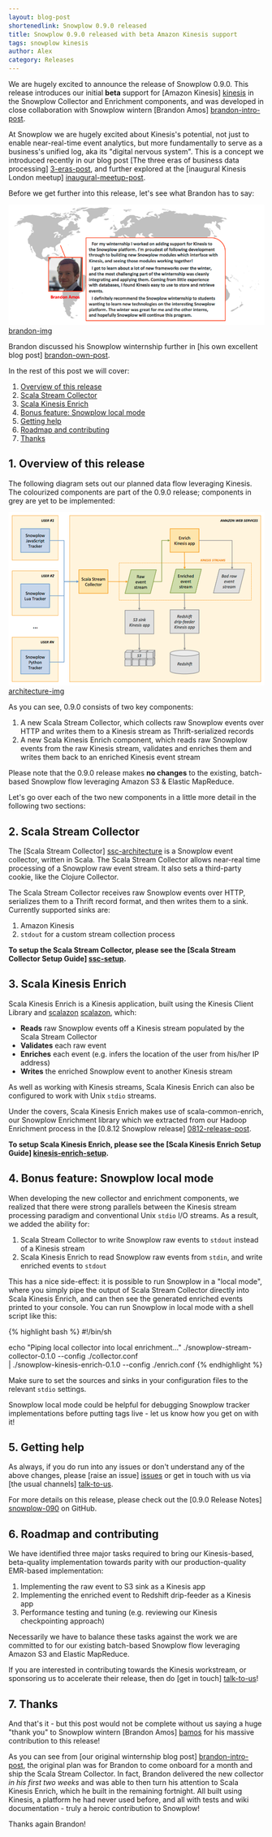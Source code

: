 ```yaml
---
layout: blog-post
shortenedlink: Snowplow 0.9.0 released
title: Snowplow 0.9.0 released with beta Amazon Kinesis support
tags: snowplow kinesis
author: Alex
category: Releases
---
```


We are hugely excited to announce the release of Snowplow 0.9.0. This release introduces our initial **beta** support for [Amazon Kinesis] [kinesis] in the Snowplow Collector and Enrichment components, and was developed in close collaboration with Snowplow wintern [Brandon Amos] [brandon-intro-post].

At Snowplow we are hugely excited about Kinesis's potential, not just to enable near-real-time event analytics, but more fundamentally to serve as a business's unified log, aka its "digital nervous system". This is a concept we introduced recently in our blog post [The three eras of business data processing] [3-eras-post], and further explored at the [inaugural Kinesis London meetup] [inaugural-meetup-post].

Before we get further into this release, let's see what Brandon has to say:

![brandon-img] [brandon-img]

Brandon discussed his Snowplow winternship further in [his own excellent blog post] [brandon-own-post].

In the rest of this post we will cover:

1. [Overview of this release](/blog/2014/02/04/snowplow-0.9.0-released-with-beta-kinesis-support/#overview)
2. [Scala Stream Collector](/blog/2014/02/04/snowplow-0.9.0-released-with-beta-kinesis-support/#stream-collector)
3. [Scala Kinesis Enrich](/blog/2014/02/04/snowplow-0.9.0-released-with-beta-kinesis-support/#kinesis-enrich)
4. [Bonus feature: Snowplow local mode](/blog/2014/02/04/snowplow-0.9.0-released-with-beta-kinesis-support/#local-mode)
5. [Getting help](/blog/2014/02/04/snowplow-0.9.0-released-with-beta-kinesis-support/#help)
6. [Roadmap and contributing](/blog/2014/02/04/snowplow-0.9.0-released-with-beta-kinesis-support/#roadmap-contrib)
7. [Thanks](/blog/2014/02/04/snowplow-0.9.0-released-with-beta-kinesis-support/#thanks)

<!--more-->

<h2><a name="overview">1. Overview of this release</a></h2>

The following diagram sets out our planned data flow leveraging Kinesis. The colourized components are part of the 0.9.0 release; components in grey are yet to be implemented:

![architecture-img] [architecture-img]

As you can see, 0.9.0 consists of two key components:

1. A new Scala Stream Collector, which collects raw Snowplow events over HTTP and writes them to a Kinesis stream as Thrift-serialized records
2. A new Scala Kinesis Enrich component, which reads raw Snowplow events from the raw Kinesis stream, validates and enriches them and writes them back to an enriched Kinesis event stream

Please note that the 0.9.0 release makes **no changes** to the existing, batch-based Snowplow flow leveraging Amazon S3 & Elastic MapReduce.

Let's go over each of the two new components in a little more detail in the following two sections:

<h2><a name="stream-collector">2. Scala Stream Collector</a></h2>

The [Scala Stream Collector] [ssc-architecture] is a Snowplow event collector, written in Scala. The Scala Stream Collector allows near-real time processing of a Snowplow raw event stream. It also sets a third-party cookie, like the Clojure Collector.

The Scala Stream Collector receives raw Snowplow events over HTTP, serializes them to a Thrift record format, and then writes them to a sink. Currently supported sinks are:

1. Amazon Kinesis
2. `stdout` for a custom stream collection process

**To setup the Scala Stream Collector, please see the [Scala Stream Collector Setup Guide] [ssc-setup].**

<h2><a name="kinesis-enrich">3. Scala Kinesis Enrich</a></h2>

Scala Kinesis Enrich is a Kinesis application, built using the Kinesis Client Library and [scalazon] [scalazon], which:

* **Reads** raw Snowplow events off a Kinesis stream populated by the Scala Stream Collector
* **Validates** each raw event
* **Enriches** each event (e.g. infers the location of the user from his/her IP address)
* **Writes** the enriched Snowplow event to another Kinesis stream

As well as working with Kinesis streams, Scala Kinesis Enrich can also be configured to work with Unix `stdio` streams.

Under the covers, Scala Kinesis Enrich makes use of scala-common-enrich, our Snowplow Enrichment library which we extracted from our Hadoop Enrichment process in the [0.8.12 Snowplow release] [0812-release-post].

**To setup Scala Kinesis Enrich, please see the [Scala Kinesis Enrich Setup Guide] [kinesis-enrich-setup].**

<h2><a name="local-mode">4. Bonus feature: Snowplow local mode</a></h2>

When developing the new collector and enrichment components, we realized that there were strong parallels between the Kinesis stream processing paradigm and conventional Unix `stdio` I/O streams. As a result, we added the ability for:

1. Scala Stream Collector to write Snowplow raw events to `stdout` instead of a Kinesis stream
2. Scala Kinesis Enrich to read Snowplow raw events from `stdin`, and write enriched events to `stdout`

This has a nice side-effect: it is possible to run Snowplow in a "local mode", where you simply pipe the output of Scala Stream Collector directly into Scala Kinesis Enrich, and can then see the generated enriched events printed to your console. You can run Snowplow in local mode with a shell script like this:

{% highlight bash %}
#!/bin/sh

echo "Piping local collector into local enrichment..."
./snowplow-stream-collector-0.1.0 --config ./collector.conf \
| ./snowplow-kinesis-enrich-0.1.0 --config ./enrich.conf
{% endhighlight %}

Make sure to set the sources and sinks in your configuration files to the relevant `stdio` settings.

Snowplow local mode could be helpful for debugging Snowplow tracker implementations before putting tags live - let us know how you get on with it!

<h2><a name="getting-help">5. Getting help</a></h2>

As always, if you do run into any issues or don't understand any of the above changes, please [raise an issue] [issues] or get in touch with us via [the usual channels] [talk-to-us].

For more details on this release, please check out the [0.9.0 Release Notes] [snowplow-090] on GitHub.

<h2><a name="roadmap-contrib">6. Roadmap and contributing</a></h2>

We have identified three major tasks required to bring our Kinesis-based, beta-quality implementation towards parity with our production-quality EMR-based implementation:

1. Implementing the raw event to S3 sink as a Kinesis app
2. Implementing the enriched event to Redshift drip-feeder as a Kinesis app
3. Performance testing and tuning (e.g. reviewing our Kinesis checkpointing approach)

Necessarily we have to balance these tasks against the work we are committed to for our existing batch-based Snowplow flow leveraging Amazon S3 and Elastic MapReduce.

If you are interested in contributing towards the Kinesis workstream, or sponsoring us to accelerate their release, then do [get in touch] [talk-to-us]!

<h2><a name="overview">7. Thanks</a></h2>

And that's it - but this post would not be complete without us saying a huge "thank you" to Snowplow wintern [Brandon Amos] [bamos] for his massive contribution to this release!

As you can see from [our original winternship blog post] [brandon-intro-post], the original plan was for Brandon to come onboard for a month and ship the Scala Stream Collector. In fact, Brandon delivered the new collector _in his first two weeks_ and was able to then turn his attention to Scala Kinesis Enrich, which he built in the remaining fortnight. All built using Kinesis, a platform he had never used before, and all with tests and wiki documentation - truly a heroic contribution to Snowplow!

Thanks again Brandon!

[kinesis]: http://aws.amazon.com/kinesis/

[brandon-intro-post]: /blog/2013/12/20/introducing-our-snowplow-winterns/
[3-eras-post]: /blog/2014/01/20/the-three-eras-of-business-data-processing/
[inaugural-meetup-post]: /blog/2014/01/30/inaugural-amazon-kinesis-meetup/
[brandon-own-post]: http://bamos.github.io/2014/01/20/snowplow/

[brandon-img]: /static/img/blog/2014/02/brandon-kinesis.png
[bamos]: https://github.com/bamos

[architecture-img]: /static/img/blog/2014/02/090-kinesis-architecture.png

[ssc-architecture]: https://github.com/snowplow/snowplow/wiki/Scala-Stream-Collector
[ssc-setup]: https://github.com/snowplow/snowplow/wiki/Setting-up-the-Scala-stream-Collector

[kinesis-enrich-architecture]: https://github.com/snowplow/snowplow/wiki/Scala-Kinesis-Enrich
[kinesis-enrich-setup]: https://github.com/snowplow/snowplow/wiki/setting-up-scala-kinesis-enrich
[scalazon]: https://github.com/cloudify/scalazon
[0812-release-post]: /blog/2014/01/07/snowplow-0.8.12-released-with-scalding-enrichment-improvements/

[issues]: https://github.com/snowplow/snowplow/issues
[talk-to-us]: https://github.com/snowplow/snowplow/wiki/Talk-to-us
[snowplow-090]: https://github.com/snowplow/snowplow/releases/0.9.0
